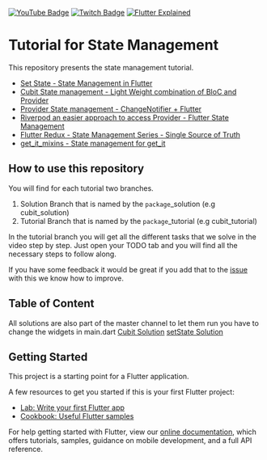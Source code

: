 [![YouTube Badge](https://img.shields.io/static/v1?label=YouTube&message=Subscribe&color=red&style=flat-square&logo=youtube&logoColor=red)](https://youtube.com/c/flutterexplained?sub_confirmation=1)
[![Twitch Badge](https://img.shields.io/static/v1?label=Twitch&message=Follow&color=violet&style=flat-square&logo=twitch&logoColor=violet)](https://www.twitch.tv/maxflutter)
[![Flutter Explained](https://img.shields.io/static/v1?label=Homepage&message=FlutterExplained&color=blue&style=flat-square)](https://flutter-explained.dev/)

# Tutorial for State Management
This repository presents the state management tutorial.
- [Set State - State Management in Flutter](https://youtu.be/nDwH7iskkHA)
- [Cubit State management - Light Weight combination of BloC and Provider](https://youtu.be/e6x41c2fY7w)
- [Provider State management - ChangeNotifier + Flutter](https://www.youtube.com/watch?v=hwv31bNdSt4)
- [Riverpod an easier approach to access Provider - Flutter State Management](https://youtu.be/FHJM5pd1yF4)
- [Flutter Redux - State Management Series - Single Source of Truth](https://www.youtube.com/watch?v=60_2HlagOzg)
- [get_it_mixins - State management for get_it](https://www.youtube.com/watch?v=xwGFGO2PZZo&t=9s)

## How to use this repository
You will find for each tutorial two branches.
1. Solution Branch that is named by the `package`_solution (e.g cubit_solution)
2. Tutorial Branch that is named by the `package`_tutorial (e.g cubit_tutorial)

In the tutorial branch you will get all the different tasks that we solve in
the video step by step. Just open your TODO tab and you will find all the 
necessary steps to follow along.

If you have some feedback it would be great if you add that to the [issue](https://github.com/md-weber/state_tutorials/issues/1)
with this we know how to improve.

## Table of Content
All solutions are also part of the master channel
to let them run you have to change the widgets in main.dart
[Cubit Solution](./lib/cubit)
[setState Solution](./lib/setState)


## Getting Started

This project is a starting point for a Flutter application.

A few resources to get you started if this is your first Flutter project:

- [Lab: Write your first Flutter app](https://flutter.dev/docs/get-started/codelab)
- [Cookbook: Useful Flutter samples](https://flutter.dev/docs/cookbook)

For help getting started with Flutter, view our
[online documentation](https://flutter.dev/docs), which offers tutorials,
samples, guidance on mobile development, and a full API reference.

